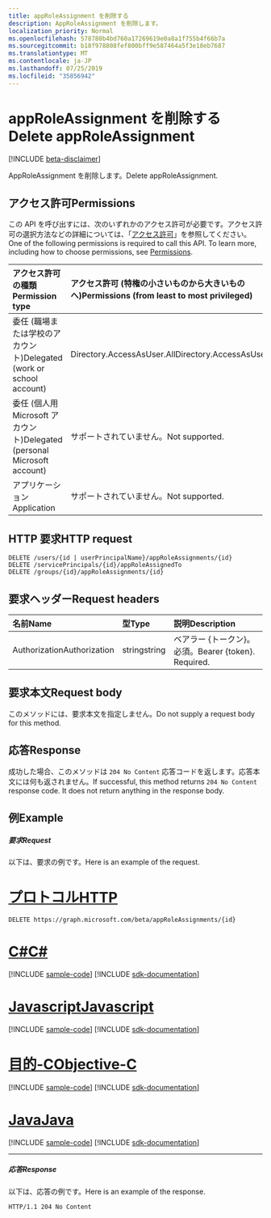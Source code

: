 ```yaml
---
title: appRoleAssignment を削除する
description: AppRoleAssignment を削除します。
localization_priority: Normal
ms.openlocfilehash: 578780b4bd760a17269619e0a8a1f755b4f66b7a
ms.sourcegitcommit: b18f978808fef800bff9e587464a5f3e18eb7687
ms.translationtype: MT
ms.contentlocale: ja-JP
ms.lasthandoff: 07/25/2019
ms.locfileid: "35856942"
---
```

# <a name="delete-approleassignment"></a><span data-ttu-id="93c44-103">appRoleAssignment を削除する</span><span class="sxs-lookup"><span data-stu-id="93c44-103">Delete appRoleAssignment</span></span>

[!INCLUDE [beta-disclaimer](../../includes/beta-disclaimer.md)]

<span data-ttu-id="93c44-104">AppRoleAssignment を削除します。</span><span class="sxs-lookup"><span data-stu-id="93c44-104">Delete appRoleAssignment.</span></span>
## <a name="permissions"></a><span data-ttu-id="93c44-105">アクセス許可</span><span class="sxs-lookup"><span data-stu-id="93c44-105">Permissions</span></span>
<span data-ttu-id="93c44-p101">この API を呼び出すには、次のいずれかのアクセス許可が必要です。アクセス許可の選択方法などの詳細については、「[アクセス許可](/graph/permissions-reference)」を参照してください。</span><span class="sxs-lookup"><span data-stu-id="93c44-p101">One of the following permissions is required to call this API. To learn more, including how to choose permissions, see [Permissions](/graph/permissions-reference).</span></span>

|<span data-ttu-id="93c44-108">アクセス許可の種類</span><span class="sxs-lookup"><span data-stu-id="93c44-108">Permission type</span></span>      | <span data-ttu-id="93c44-109">アクセス許可 (特権の小さいものから大きいものへ)</span><span class="sxs-lookup"><span data-stu-id="93c44-109">Permissions (from least to most privileged)</span></span>              |
|:--------------------|:---------------------------------------------------------|
|<span data-ttu-id="93c44-110">委任 (職場または学校のアカウント)</span><span class="sxs-lookup"><span data-stu-id="93c44-110">Delegated (work or school account)</span></span> | <span data-ttu-id="93c44-111">Directory.AccessAsUser.All</span><span class="sxs-lookup"><span data-stu-id="93c44-111">Directory.AccessAsUser.All</span></span>    |
|<span data-ttu-id="93c44-112">委任 (個人用 Microsoft アカウント)</span><span class="sxs-lookup"><span data-stu-id="93c44-112">Delegated (personal Microsoft account)</span></span> | <span data-ttu-id="93c44-113">サポートされていません。</span><span class="sxs-lookup"><span data-stu-id="93c44-113">Not supported.</span></span>    |
|<span data-ttu-id="93c44-114">アプリケーション</span><span class="sxs-lookup"><span data-stu-id="93c44-114">Application</span></span> | <span data-ttu-id="93c44-115">サポートされていません。</span><span class="sxs-lookup"><span data-stu-id="93c44-115">Not supported.</span></span> |

## <a name="http-request"></a><span data-ttu-id="93c44-116">HTTP 要求</span><span class="sxs-lookup"><span data-stu-id="93c44-116">HTTP request</span></span>
<!-- { "blockType": "ignored" } -->
```http
DELETE /users/{id | userPrincipalName}/appRoleAssignments/{id}
DELETE /servicePrincipals/{id}/appRoleAssignedTo
DELETE /groups/{id}/appRoleAssignments/{id}

```
## <a name="request-headers"></a><span data-ttu-id="93c44-117">要求ヘッダー</span><span class="sxs-lookup"><span data-stu-id="93c44-117">Request headers</span></span>
| <span data-ttu-id="93c44-118">名前</span><span class="sxs-lookup"><span data-stu-id="93c44-118">Name</span></span>       | <span data-ttu-id="93c44-119">型</span><span class="sxs-lookup"><span data-stu-id="93c44-119">Type</span></span> | <span data-ttu-id="93c44-120">説明</span><span class="sxs-lookup"><span data-stu-id="93c44-120">Description</span></span>|
|:---------------|:--------|:----------|
| <span data-ttu-id="93c44-121">Authorization</span><span class="sxs-lookup"><span data-stu-id="93c44-121">Authorization</span></span>  | <span data-ttu-id="93c44-122">string</span><span class="sxs-lookup"><span data-stu-id="93c44-122">string</span></span>  | <span data-ttu-id="93c44-p102">ベアラー {トークン}。必須。</span><span class="sxs-lookup"><span data-stu-id="93c44-p102">Bearer {token}. Required.</span></span> |

## <a name="request-body"></a><span data-ttu-id="93c44-125">要求本文</span><span class="sxs-lookup"><span data-stu-id="93c44-125">Request body</span></span>
<span data-ttu-id="93c44-126">このメソッドには、要求本文を指定しません。</span><span class="sxs-lookup"><span data-stu-id="93c44-126">Do not supply a request body for this method.</span></span>

## <a name="response"></a><span data-ttu-id="93c44-127">応答</span><span class="sxs-lookup"><span data-stu-id="93c44-127">Response</span></span>

<span data-ttu-id="93c44-p103">成功した場合、このメソッドは `204 No Content` 応答コードを返します。応答本文には何も返されません。</span><span class="sxs-lookup"><span data-stu-id="93c44-p103">If successful, this method returns `204 No Content` response code. It does not return anything in the response body.</span></span>

## <a name="example"></a><span data-ttu-id="93c44-130">例</span><span class="sxs-lookup"><span data-stu-id="93c44-130">Example</span></span>
##### <a name="request"></a><span data-ttu-id="93c44-131">要求</span><span class="sxs-lookup"><span data-stu-id="93c44-131">Request</span></span>
<span data-ttu-id="93c44-132">以下は、要求の例です。</span><span class="sxs-lookup"><span data-stu-id="93c44-132">Here is an example of the request.</span></span>

# <a name="httptabhttp"></a>[<span data-ttu-id="93c44-133">プロトコル</span><span class="sxs-lookup"><span data-stu-id="93c44-133">HTTP</span></span>](#tab/http)
<!-- {
  "blockType": "request",
  "name": "delete_approleassignment"
}-->
```http
DELETE https://graph.microsoft.com/beta/appRoleAssignments/{id}
```
# <a name="ctabcsharp"></a>[<span data-ttu-id="93c44-134">C#</span><span class="sxs-lookup"><span data-stu-id="93c44-134">C#</span></span>](#tab/csharp)
[!INCLUDE [sample-code](../includes/snippets/csharp/delete-approleassignment-csharp-snippets.md)]
[!INCLUDE [sdk-documentation](../includes/snippets/snippets-sdk-documentation-link.md)]

# <a name="javascripttabjavascript"></a>[<span data-ttu-id="93c44-135">Javascript</span><span class="sxs-lookup"><span data-stu-id="93c44-135">Javascript</span></span>](#tab/javascript)
[!INCLUDE [sample-code](../includes/snippets/javascript/delete-approleassignment-javascript-snippets.md)]
[!INCLUDE [sdk-documentation](../includes/snippets/snippets-sdk-documentation-link.md)]

# <a name="objective-ctabobjc"></a>[<span data-ttu-id="93c44-136">目的-C</span><span class="sxs-lookup"><span data-stu-id="93c44-136">Objective-C</span></span>](#tab/objc)
[!INCLUDE [sample-code](../includes/snippets/objc/delete-approleassignment-objc-snippets.md)]
[!INCLUDE [sdk-documentation](../includes/snippets/snippets-sdk-documentation-link.md)]

# <a name="javatabjava"></a>[<span data-ttu-id="93c44-137">Java</span><span class="sxs-lookup"><span data-stu-id="93c44-137">Java</span></span>](#tab/java)
[!INCLUDE [sample-code](../includes/snippets/java/delete-approleassignment-java-snippets.md)]
[!INCLUDE [sdk-documentation](../includes/snippets/snippets-sdk-documentation-link.md)]

---

##### <a name="response"></a><span data-ttu-id="93c44-138">応答</span><span class="sxs-lookup"><span data-stu-id="93c44-138">Response</span></span>
<span data-ttu-id="93c44-139">以下は、応答の例です。</span><span class="sxs-lookup"><span data-stu-id="93c44-139">Here is an example of the response.</span></span> 
<!-- {
  "blockType": "response",
  "truncated": true
} -->
```http
HTTP/1.1 204 No Content
```

<!-- uuid: 8fcb5dbc-d5aa-4681-8e31-b001d5168d79
2015-10-25 14:57:30 UTC -->
<!--
{
  "type": "#page.annotation",
  "description": "Delete appRoleAssignment",
  "keywords": "",
  "section": "documentation",
  "tocPath": "",
  "suppressions": [
  ]
}
-->
